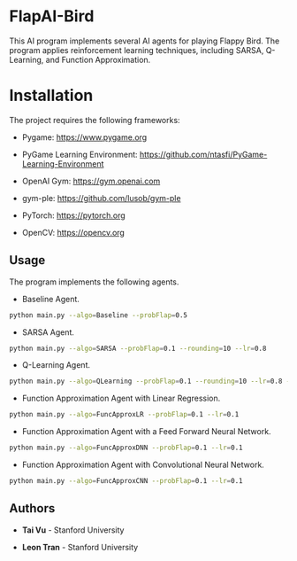 # FlapAI-Bird

This AI program implements several AI agents for playing Flappy Bird. The program applies reinforcement learning techniques, including SARSA, Q-Learning, and Function Approximation.

# Installation

The project requires the following frameworks:

- Pygame: https://www.pygame.org

- PyGame Learning Environment: https://github.com/ntasfi/PyGame-Learning-Environment

- OpenAI Gym: https://gym.openai.com

- gym-ple: https://github.com/lusob/gym-ple
 
- PyTorch: https://pytorch.org

- OpenCV: https://opencv.org

## Usage

The program implements the following agents.

- Baseline Agent.

```bash
python main.py --algo=Baseline --probFlap=0.5
```

- SARSA Agent.

```bash
python main.py --algo=SARSA --probFlap=0.1 --rounding=10 --lr=0.8
```

- Q-Learning Agent.

```bash
python main.py --algo=QLearning --probFlap=0.1 --rounding=10 --lr=0.8 --order=backward
```

- Function Approximation Agent with Linear Regression.

```bash
python main.py --algo=FuncApproxLR --probFlap=0.1 --lr=0.1
```

- Function Approximation Agent with a Feed Forward Neural Network.

```bash
python main.py --algo=FuncApproxDNN --probFlap=0.1 --lr=0.1
```

- Function Approximation Agent with Convolutional Neural Network.

```bash
python main.py --algo=FuncApproxCNN --probFlap=0.1 --lr=0.1
```

## Authors

* **Tai Vu** - Stanford University

* **Leon Tran** - Stanford University

